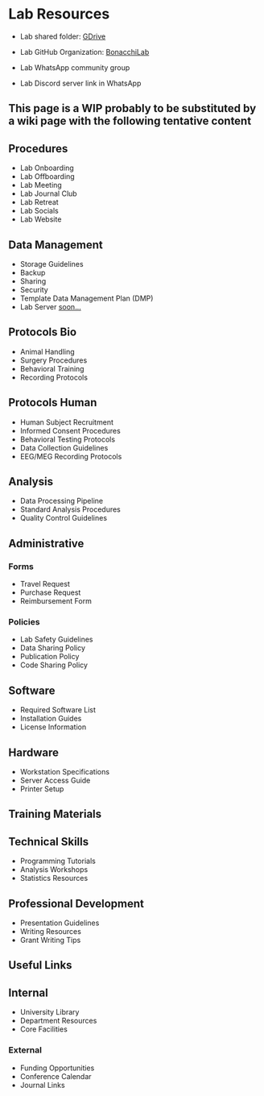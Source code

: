 # Lab Resources

- Lab shared folder: [GDrive](https://drive.google.com/drive/folders/1thxHGEpfdRi5IjG7iBmWyKvUf_XlvDzD?usp=drive_link)

- Lab GitHub Organization: [BonacchiLab](https://github.com/BonacchiLab)
- Lab WhatsApp community group
- Lab Discord server link in WhatsApp

## This page is a WIP probably to be substituted by a wiki page with the following tentative content

## Procedures

- Lab Onboarding
- Lab Offboarding
- Lab Meeting
- Lab Journal Club
- Lab Retreat
- Lab Socials
- Lab Website

## Data Management

- Storage Guidelines
- Backup
- Sharing
- Security
- Template Data Management Plan (DMP)
- Lab Server [soon...]()

## Protocols Bio

- Animal Handling
- Surgery Procedures
- Behavioral Training
- Recording Protocols

## Protocols Human

- Human Subject Recruitment
- Informed Consent Procedures
- Behavioral Testing Protocols
- Data Collection Guidelines
- EEG/MEG Recording Protocols

## Analysis

- Data Processing Pipeline
- Standard Analysis Procedures
- Quality Control Guidelines

## Administrative

### Forms

- Travel Request
- Purchase Request
- Reimbursement Form

### Policies

- Lab Safety Guidelines
- Data Sharing Policy
- Publication Policy
- Code Sharing Policy

## Software

- Required Software List
- Installation Guides
- License Information

## Hardware

- Workstation Specifications
- Server Access Guide
- Printer Setup

## Training Materials

## Technical Skills

- Programming Tutorials
- Analysis Workshops
- Statistics Resources

## Professional Development

- Presentation Guidelines
- Writing Resources
- Grant Writing Tips

## Useful Links

## Internal

- University Library
- Department Resources
- Core Facilities

### External

- Funding Opportunities
- Conference Calendar
- Journal Links

